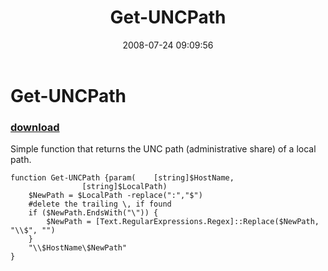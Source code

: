 ﻿---
pid:            478
parent:         0
children:       
poster:         dragonmc77
title:          Get-UNCPath
date:           2008-07-24 09:09:56
description:    Simple function that returns the UNC path (administrative share) of a local path.
format:         posh
---

# Get-UNCPath

### [download](478.ps1)  

Simple function that returns the UNC path (administrative share) of a local path.

```posh
function Get-UNCPath {param(	[string]$HostName,
				[string]$LocalPath)
	$NewPath = $LocalPath -replace(":","$")
	#delete the trailing \, if found
	if ($NewPath.EndsWith("\")) {
		$NewPath = [Text.RegularExpressions.Regex]::Replace($NewPath, "\\$", "")
	}
	"\\$HostName\$NewPath"
}
```
